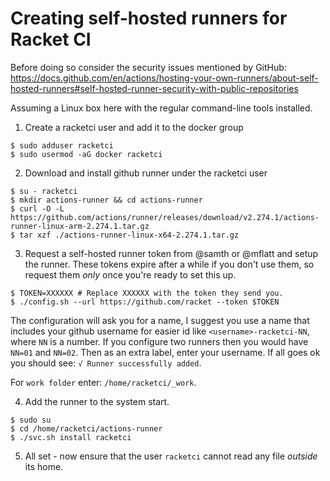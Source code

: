 # Creating self-hosted runners for Racket CI

Before doing so consider the security issues mentioned by GitHub:
https://docs.github.com/en/actions/hosting-your-own-runners/about-self-hosted-runners#self-hosted-runner-security-with-public-repositories

Assuming a Linux box here with the regular command-line tools installed.
1. Create a racketci user and add it to the docker group
```shell
$ sudo adduser racketci
$ sudo usermod -aG docker racketci
```

2. Download and install github runner under the racketci user
```
$ su - racketci
$ mkdir actions-runner && cd actions-runner
$ curl -O -L https://github.com/actions/runner/releases/download/v2.274.1/actions-runner-linux-arm-2.274.1.tar.gz
$ tar xzf ./actions-runner-linux-x64-2.274.1.tar.gz
```

3. Request a self-hosted runner token from @samth or @mflatt and setup the runner. These tokens expire after a while if you don't use them, so request them _only_ once you're ready to set this up.
```
$ TOKEN=XXXXXX # Replace XXXXXX with the token they send you.
$ ./config.sh --url https://github.com/racket --token $TOKEN
```

The configuration will ask you for a name, I suggest you use a name that includes your github username for easier id like `<username>-racketci-NN`, where `NN` is a number. If you configure two runners then you would have `NN=01` and `NN=02`.
Then as an extra label, enter your username. If all goes ok you should see: `√ Runner successfully added`.

For `work folder` enter: `/home/racketci/_work`.

4. Add the runner to the system start.

```shell
$ sudo su
$ cd /home/racketci/actions-runner
$ ./svc.sh install racketci
```

5. All set - now ensure that the user `racketci` cannot read any file *outside* its home.
